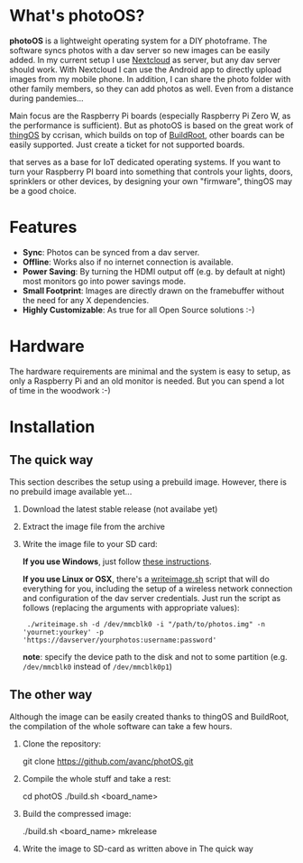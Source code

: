 # What's photoOS?

**photoOS** is a lightweight operating system for a DIY photoframe. The software syncs photos with a dav server so new images can be easily added. In my current setup I use [Nextcloud](https://nextcloud.com) as server, but any dav server should work. With Nextcloud I can use the Android app to directly upload images from my mobile phone. In addition, I can share the photo folder with other family members, so they can add photos as well. Even from a distance during pandemies...

Main focus are the Raspberry Pi boards (especially Raspberry Pi Zero W, as the performance is sufficient). But as photoOS is based on the great work of [thingOS](https://github.com/ccrisan/thingos) by ccrisan, which builds on top of [BuildRoot](https://buildroot.uclibc.org), other boards can be easily supported. Just create a ticket for not supported boards.


that serves as a base for IoT dedicated operating systems. If you want to turn your Raspberry PI board into something that controls your lights, doors, sprinklers or other devices, by designing your own "firmware", thingOS may be a good choice.

# Features
* **Sync**: Photos can be synced from a dav server.
* **Offline**: Works also if no internet connection is available.
* **Power Saving**: By turning the HDMI output off (e.g. by default at night) most monitors go into power savings mode.
* **Small Footprint**: Images are directly drawn on the framebuffer without the need for any X dependencies.
* **Highly Customizable**: As true for all Open Source solutions :-)

# Hardware
The hardware requirements are minimal and the system is easy to setup, as only a Raspberry Pi and an old monitor is needed. But you can spend a lot of time in the woodwork :-)

# Installation

## The quick way
This section describes the setup using a prebuild image. However, there is no prebuild image available yet...

1. Download the latest stable release (not availabe yet)
2. Extract the image file from the archive
3. Write the image file to your SD card:

    **If you use Windows**, just follow [these instructions](http://www.raspberrypi.org/documentation/installation/installing-images/windows.md).

    **If you use Linux or OSX**, there's a [writeimage.sh](https://raw.githubusercontent.com/avanc/photos/master/writeimage.sh) script that will do everything for you, including the setup of a wireless network connection and configuration of the dav server credentials. Just run the script as follows (replacing the arguments with appropriate values):

        ./writeimage.sh -d /dev/mmcblk0 -i "/path/to/photos.img" -n 'yournet:yourkey' -p 'https://davserver/yourphotos:username:password' 

    **note**: specify the device path to the disk and not to some partition (e.g. `/dev/mmcblk0` instead of `/dev/mmcblk0p1`)


## The other way
Although the image can be easily created thanks to thingOS and BuildRoot, the compilation of the whole software can take a few hours.

1. Clone the repository:

    git clone https://github.com/avanc/photOS.git
    
2. Compile the whole stuff and take a rest:

    cd photOS
    ./build.sh <board_name>
    
3. Build the compressed image:

    ./build.sh <board_name> mkrelease

4. Write the image to SD-card as written above in The quick way

